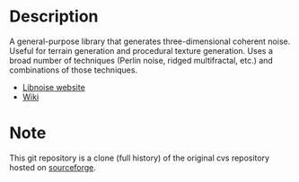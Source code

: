 # Description

A general-purpose library that generates three-dimensional coherent noise.
Useful for terrain generation and procedural texture generation. Uses a
broad number of techniques (Perlin noise, ridged multifractal, etc.) and
combinations of those techniques.

- [Libnoise website](http://libnoise.sourceforge.net)
- [Wiki](https://github.com/mgerhardy/libnoise/wiki)

# Note

This git repository is a clone (full history) of the original cvs repository
hosted on [sourceforge](http://libnoise.cvs.sourceforge.net/viewvc/libnoise/).
